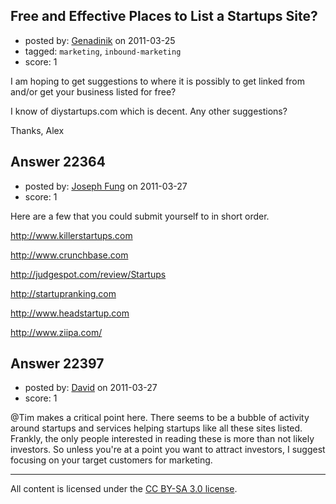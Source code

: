 ## Free and Effective Places to List a Startups Site?

- posted by: [Genadinik](https://stackexchange.com/users/-1/8929-genadinik) on 2011-03-25
- tagged: `marketing`, `inbound-marketing`
- score: 1

I am hoping to get suggestions to where it is possibly to get linked from and/or get your business listed for free?

I know of diystartups.com which is decent.  Any other suggestions?

Thanks,
Alex


## Answer 22364

- posted by: [Joseph Fung](https://stackexchange.com/users/-1/1669-joseph-fung) on 2011-03-27
- score: 1

Here are a few that you could submit yourself to in short order.

http://www.killerstartups.com

http://www.crunchbase.com

http://judgespot.com/review/Startups

http://startupranking.com

http://www.headstartup.com

http://www.ziipa.com/


## Answer 22397

- posted by: [David](https://stackexchange.com/users/-1/5460-david) on 2011-03-27
- score: 1

@Tim makes a critical point here. There seems to be a bubble of activity around startups and services helping startups like all these sites listed. Frankly, the only people interested in reading these is more than not likely investors. So unless you're at a point you want to attract investors, I suggest focusing on your target customers for marketing.



---

All content is licensed under the [CC BY-SA 3.0 license](https://creativecommons.org/licenses/by-sa/3.0/).
